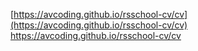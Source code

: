 [https://avcoding.github.io/rsschool-cv/cv](https://avcoding.github.io/rsschool-cv/cv)  https://avcoding.github.io/rsschool-cv/cv
